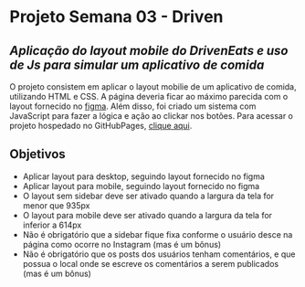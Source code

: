 # Projeto Semana 03 - Driven
## _Aplicação do layout mobile do DrivenEats e uso de Js para simular um aplicativo de comida_



O projeto consistem em aplicar o layout mobilie de um aplicativo de comida, utilizando HTML e CSS. A página deveria ficar ao máximo parecida com o layout fornecido no [figma][lfig].
Além disso, foi criado um sistema com JavaScript para fazer a lógica e ação ao clickar nos botões. Para acessar o projeto hospedado no GitHubPages, [clique aqui][ghpages].

## Objetivos

- Aplicar layout para desktop, seguindo layout fornecido no figma
- Aplicar layout para mobile, seguindo layout fornecido no figma
- O layout sem sidebar deve ser ativado quando a largura da tela for menor que 935px
- O layout para mobile deve ser ativado quando a largura da tela for inferior a 614px
- Não é obrigatório que a sidebar fique fixa conforme o usuário desce na página como ocorre no Instagram (mas é um bônus)
- Não é obrigatório que os posts dos usuários tenham comentários, e que possua o local onde se escreve os comentários a serem publicados (mas é um bônus)


[ghpages]: <https://victorlimah.github.io/project3-driveneats/>
[lfig]: <https://www.figma.com/file/i8tceg0W7Z9FfANaDbR3FV/DrivenEats?node-id=0%3A1>
